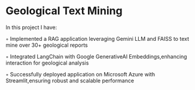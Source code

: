 # Geological Text Mining

In this project I have:

◦ Implemented a RAG application leveraging Gemini LLM and FAISS to text mine over 30+ geological reports

◦ Integrated LangChain with Google GenerativeAI Embeddings,enhancing interaction for geological analysis

◦ Successfully deployed application on Microsoft Azure with Streamlit,ensuring robust and scalable performance
